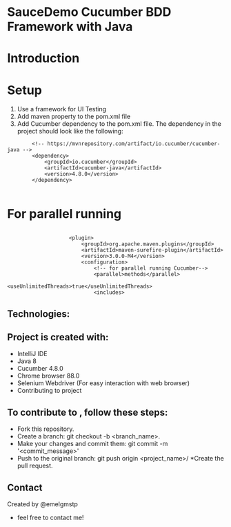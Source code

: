 # SauceDemo Cucumber BDD Framework with Java 

# Introduction

# Setup
1. Use a framework for UI Testing 
2. Add maven property to the pom.xml file
3. Add Cucumber dependency to the pom.xml file. The dependency in the project should look like the following:

```
        <!-- https://mvnrepository.com/artifact/io.cucumber/cucumber-java -->
        <dependency>
            <groupId>io.cucumber</groupId>
            <artifactId>cucumber-java</artifactId>
            <version>4.8.0</version>
        </dependency>
        
```   
# For parallel running 

```

                    <plugin>
                        <groupId>org.apache.maven.plugins</groupId>
                        <artifactId>maven-surefire-plugin</artifactId>
                        <version>3.0.0-M4</version>
                        <configuration>
                            <!-- for parallel running Cucumber-->
                            <parallel>methods</parallel>
                            <useUnlimitedThreads>true</useUnlimitedThreads>
                            <includes>

```



## Technologies:
## Project is created with:

* IntelliJ IDE
* Java 8
* Cucumber 4.8.0 
* Chrome browser 88.0
* Selenium Webdriver (For easy interaction with web browser)
* Contributing to project

## To contribute to , follow these steps:

*  Fork this repository.
* Create a branch: git checkout -b <branch_name>.
* Make your changes and commit them: git commit -m '<commit_message>'
* Push to the original branch: git push origin <project_name>/
*Create the pull request.

## Contact
Created by @emelgmstp 
* feel free to contact me!

